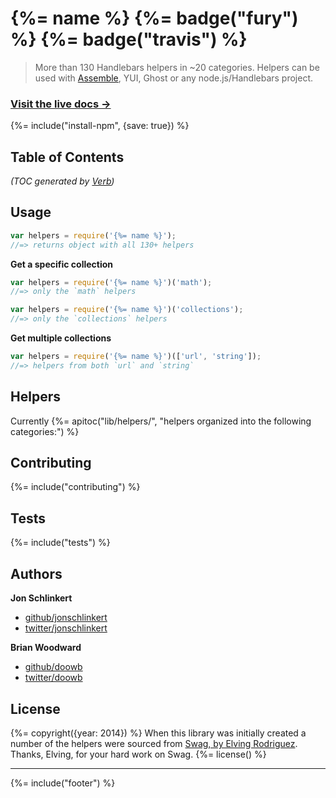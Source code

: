 # {%= name %} {%= badge("fury") %} {%= badge("travis") %}

> More than 130 Handlebars helpers in ~20 categories. Helpers can be used with [Assemble](https://github.com/assemble/assemble), YUI, Ghost or any node.js/Handlebars project.

### [Visit the live docs →](http://assemble.io/helpers/)

{%= include("install-npm", {save: true}) %}


## Table of Contents 

<!-- toc -->

_(TOC generated by [Verb](https://github.com/assemble/verb))_

## Usage

```js
var helpers = require('{%= name %}');
//=> returns object with all 130+ helpers
```

**Get a specific collection**

```js
var helpers = require('{%= name %}')('math');
//=> only the `math` helpers

var helpers = require('{%= name %}')('collections');
//=> only the `collections` helpers
```

**Get multiple collections**


```js
var helpers = require('{%= name %}')(['url', 'string']);
//=> helpers from both `url` and `string`
```

## Helpers
Currently {%= apitoc("lib/helpers/", "helpers organized into the following categories:") %}

## Contributing
{%= include("contributing") %}

## Tests
{%= include("tests") %}

## Authors

**Jon Schlinkert**
 
+ [github/jonschlinkert](https://github.com/jonschlinkert)
+ [twitter/jonschlinkert](http://twitter.com/jonschlinkert) 
 
**Brian Woodward**
 
+ [github/doowb](https://github.com/doowb)
+ [twitter/doowb](http://twitter.com/doowb) 


## License
{%= copyright({year: 2014}) %}
When this library was initially created a number of the helpers were sourced from [Swag, by Elving Rodriguez](http://elving.github.com/swag/). Thanks, Elving, for your hard work on Swag.
{%= license() %}

***

{%= include("footer") %}


[assemble]: https://github.com/assemble/assemble
